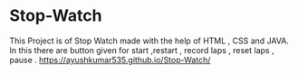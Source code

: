 # Stop-Watch
This Project is of Stop Watch made with the help of HTML , CSS and JAVA.
In this there are button given for start ,restart , record laps , reset laps , pause .
https://ayushkumar535.github.io/Stop-Watch/
